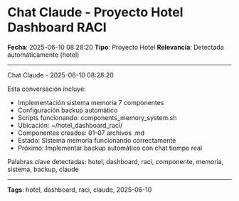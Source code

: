 # Chat Claude - Proyecto Hotel Dashboard RACI
**Fecha**: 2025-06-10 08:28:20
**Tipo**: Proyecto Hotel
**Relevancia**: Detectada automáticamente (hotel)

---

Chat Claude - 2025-06-10 08:28:20

Esta conversación incluye:
- Implementación sistema memoria 7 componentes
- Configuración backup automático
- Scripts funcionando: components_memory_system.sh
- Ubicación: ~/hotel_dashboard_raci/
- Componentes creados: 01-07 archivos .md
- Estado: Sistema memoria funcionando correctamente
- Próximo: Implementar backup automático con chat tiempo real

Palabras clave detectadas: hotel, dashboard, raci, componente, memoria, sistema, backup, claude

---

**Tags**: hotel, dashboard, raci, claude, 2025-06-10

